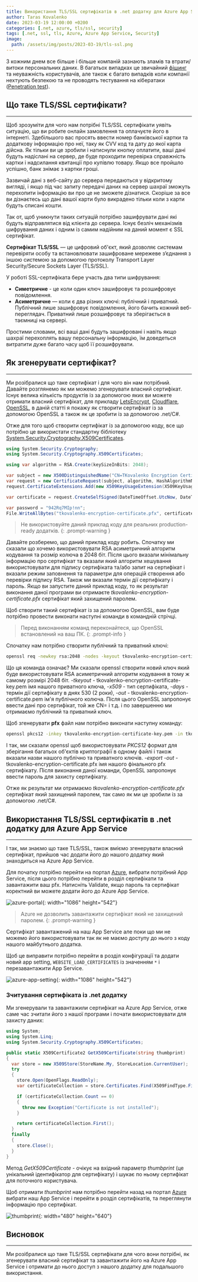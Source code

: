 ```yaml
---
title: Використання TLS/SSL сертифікатів в .net додатку для Azure App Service
author: Taras Kovalenko
date: 2023-03-19 12:00:00 +0200
categories: [.net, azure, tls/ssl, security]
tags: [.net, ssl, tls, Azure, Azure App Service, Security]
image:
  path: /assets/img/posts/2023-03-19/tls-ssl.png
---
```


З кожним днем все більше і більше компаній зазнають зламів та втрати/витоки персональних даних. В багатьох випадках це звичайний <a href="https://uk.wikipedia.org/wiki/%D0%A4%D1%96%D1%88%D0%B8%D0%BD%D0%B3" target="_blank">фішинг</a> та неуважність користувачів, але також є багато випадків коли компанії нехтують безпекою та не проводять тестування на кібератаки (<a href="https://uk.wikipedia.org/wiki/%D0%A2%D0%B5%D1%81%D1%82_%D0%BD%D0%B0_%D0%BF%D1%80%D0%BE%D0%BD%D0%B8%D0%BA%D0%BD%D0%B5%D0%BD%D0%BD%D1%8F" target="_blank">Penetration test</a>).

## Що таке TLS/SSL сертифікати?
---
Щоб зрозуміти для чого нам потрібні TLS/SSL сертифікати уявіть ситуацію, що ви робите онлайн замовлення та оплачуєте його в інтернеті. Здебільшого вас просять ввести номер банківської картки та додаткову інформацію про неї, таку як CVV код та дату до якої карта дійсна. 
Як тільки ви це зробили і натиснули кнопку оплатити, ваші дані будуть надіслані на сервер, де буде проходити перевірка справжність картки і надсилання квитанції про купівлю товару. Якщо все пройшло успішно, банк знімає з картки гроші. 

Зазвичай дані з веб-сайту до сервера передаються у відкритому вигляді, і якщо під час запиту передачі даних на сервер шахраї зможуть перехопити інформацію ви про це не зможете дізнатися. Скоріше за все ви дізнаєтесь що дані вашої карти було викрадено тільки коли з карти будуть списані кошти.

Так от, щоб уникнути таких ситуацій потрібно зашифрувати дані які будуть відправлятися від клієнта до сервера. Існує безліч механізмів шифрування даних і одним із самим надійним на даний момент є SSL сертифікат.

**Сертифікат TLS/SSL** — це цифровий об'єкт, який дозволяє системам перевіряти особу та встановлювати зашифроване мережеве з’єднання з іншою системою за допомогою протоколу Transport Layer Security/Secure Sockets Layer (TLS/SSL).

У роботі SSL-сертифіката бере участь два типи шифрування: 
- **Симетричне** - це коли один ключ зашифровує та розшифровує повідомлення. 
- **Асиметричне** — коли є два різних ключі: публічний і приватний. Публічний лише зашифровує повідомлення, його бачить кожний веб-переглядач. Приватний лише розшифровує та зберігається в таємниці на сервері.

Простими словами, всі ваші дані будуть зашифровані і навіть якщо шахраї перехоплять вашу персональну інформацію, їм доведеться витратити дуже багато часу щоб її розшифрувати.

## Як згенерувати сертифікат?
---
Ми розібралися що таке сертифікат і для чого він нам потрібний. Давайте розглянемо як ми можемо згенерувати власний сертифікат.
Існує велика кількість продуктів із за допомогою яких ви можете отримати власний сертифікат, для прикладу <a href="https://letsencrypt.org/" target="_balnk">LetsEncrypt</a>, <a href="https://www.cloudflare.com/" target="_balnk">Cloudflare</a>, <a href="https://www.openssl.org/" target="_balnk">OpenSSL</a>, в даній статті я покажу як створити сертифікат із за допомогою OpenSSL а також як це зробити із за допомогою .net/C#.

Отже для того щоб створити сертифікат із за допомогою коду, все що потрібно це використати стандартну бібліотеку <a href="https://learn.microsoft.com/en-us/dotnet/api/system.security.cryptography.x509certificates?view=net-7.0" target="_blank">System.Security.Cryptography.X509Certificates</a>.

```cs
using System.Security.Cryptography;
using System.Security.Cryptography.X509Certificates;

using var algorithm = RSA.Create(keySizeInBits: 2048);

var subject = new X500DistinguishedName("CN=TKovalenko Encryption Certificate");
var request = new CertificateRequest(subject, algorithm, HashAlgorithmName.SHA256, RSASignaturePadding.Pkcs1);
request.CertificateExtensions.Add(new X509KeyUsageExtension(X509KeyUsageFlags.KeyEncipherment, critical: true));

var certificate = request.CreateSelfSigned(DateTimeOffset.UtcNow, DateTimeOffset.UtcNow.AddYears(2));

var password = "942Rq7MIp!nn";
File.WriteAllBytes("tkovalenko-encryption-certificate.pfx", certificate.Export(X509ContentType.Pfx, password));
```
> Не використовуйте даний приклад коду для реальних production-ready додатків.
{: .prompt-warning }

Давайте розберемо, що даний приклад коду робить.
Спочатку ми сказали що хочемо використовувати RSA асиметричний алгоритм кодування та розмір колюча в 2048 біт. Після цього вказали мінімальну інформацію про сертифікат та вказали який алгоритм хешування використовувати для підпису сертифіката та/або запит на сертифікат і вказали режим заповнення та параметри для операцій створення або перевірки підпису RSA.
Також ми вказали термін дії сертифікату і пароль.
Якщо ви запустите даний приклад коду, то як результат виконання даної програми ви отримаєте _tkovalenko-encryption-certificate.pfx_ сертифікат який захищений паролем.

Щоб створити такий сертифікат із за допомогою OpenSSL, вам буде потрібно провести виконати наступні команди в командній стрічці.
> Перед виконанням команд переконайтеся, що OpenSSL встановлений на ваш ПК.
{: .prompt-info }

Спочатку нам потрібно створити публічний та приватний ключі:
```bash
openssl req -newkey rsa:2048 -nodes -keyout tkovalenko-encryption-certificate-key.pem -x509 -days 530 -out tkovalenko-encryption-certificate.pem
```
Що ця команда означає? Ми сказали openssl створити новий ключ який буде використовувати RSA асиметричний алгоритм кодування в тому ж самому розмірі 2048 біт.
_-tkeyout_ - tkovalenko-encryption-certificate-key.pem імя нашого приватного ключа, _-x509_ - тип сертифіката, _-days_ - термін дії сертифікату в днях 530 (2 роки),
_-out_ - tkovalenko-encryption-certificate.pem ім'я публічного колюча.
Після цього OpenSSL запропонує ввести дані про сертифікат, той же CN= і т.д. і по завершенню ми отримаємо публічний та приватний ключ.

Щоб згенерувати **pfx** файл нам потрібно виконати наступну команду:
```bash
openssl pkcs12 -inkey tkovalenko-encryption-certificate-key.pem -in tkovalenko-encryption-certificate.pem -export -out tkovalenko-encryption-certificate.pfx
```
І так, ми сказали openssl щоб використовувати _PKCS12_ формат для зберігання багатьох об'єктів криптографії в одному файлі і також вказали назви нашого публічно та приватного ключів.
_-export -out_ - tkovalenko-encryption-certificate.pfx імя нашого фінального pfx сертифікату.
Після виконання даної команди, OpenSSL запропонує ввести пароль для захисту сертифікату.

Отже як результат ми отримаємо _tkovalenko-encryption-certificate.pfx_ сертифікат який захищений паролем, так само як ми це зробили із за допомогою .net/C#.

## Використання TLS/SSL сертифікатів в .net додатку для Azure App Service
---
І так, ми знаємо що таке TLS/SSL, також вміємо згенерувати власний сертифікат, прийшов час додати його до нашого додатку який знаходиться на Azure App Service.

Для початку потрібно перейти на портал <a href="https://portal.azure.com/" targt="_blank">Azure</a>, вибрати потрібний App Service, після цього потрібно перейти в розділ сертифікати та завантажити ваш pfx. Натисніть Validate, якщо пароль та сертифікат коректний ви можете додати його до Azure App Service.

![azure-portal](/assets/img/posts/2023-03-19/azure-portal.png){: width="1086" height="542"}
> Azure не дозволить завантажити сертифікат який не захищений паролем.
{: .prompt-warning }

Сертифікат завантажений на наш App Service але поки що ми не можемо його використовувати так як не маємо доступу до нього з коду нашого майбутнього додатка.

Щоб це виправити потрібно перейти в розділ конфігурації та додати новий app setting, `WEBSITE_LOAD_CERTIFICATES` із значенням `*` і перезавантажити App Service.

![azure-app-setting](/assets/img/posts/2023-03-19/azure-app-setting.png){: width="1086" height="542"}

### Зчитування сертифіката із .net додатку

Ми згенерували та завантажили сертифікат на Azure App Service, отже саме час зчитати його з нашої програми і почати використовувати для захисту даних:

```cs
using System;
using System.Linq;
using System.Security.Cryptography.X509Certificates;

public static X509Certificate2 GetX509Certificate(string thumbprint)
{
  var store = new X509Store(StoreName.My, StoreLocation.CurrentUser);
  try
  {
    store.Open(OpenFlags.ReadOnly);
    var certificateCollection = store.Certificates.Find(X509FindType.FindByThumbprint, thumbprint, false);

    if (certificateCollection.Count == 0)
    {
      throw new Exception("Certificate is not installed");
    }

    return certificateCollection.First();
  }
  finally
  {
    store.Close();
  }
}
```

Метод _GetX509Certificate_ - очікує на вхідний параметр _thumbprint_ (це унікальний ідентифікатор для сертифікату) і шукає по ньому сертифікат для поточного користувача.

Щоб отримати _thumbprint_ нам потрібно перейти назад на портал <a href="https://portal.azure.com/" targt="_blank">Azure</a> вибрати наш App Service і перейти в розділ сертифікатів, та переглянути інформацію про сертифікат.

![thumbprint](/assets/img/posts/2023-03-19/thumbprint.png){: width="480" height="640"}

## Висновок
---
Ми розібралися що таке TLS/SSL сертифікати для чого вони потрібні, як згенерувати власний сертифікат та завантажити його на Azure App Service і отримати до нього доступ з нашого додатку для подальшого використання.
